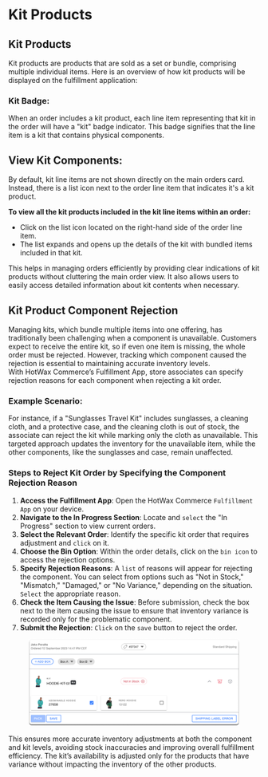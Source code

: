 # Kit Products

## Kit Products

Kit products are products that are sold as a set or bundle, comprising multiple individual items. Here is an overview of how kit products will be displayed on the fulfillment application:

### Kit Badge:

When an order includes a kit product, each line item representing that kit in the order will have a "kit" badge indicator. This badge signifies that the line item is a kit that contains physical components.

## View Kit Components:

By default, kit line items are not shown directly on the main orders card. Instead, there is a list icon next to the order line item that indicates it's a kit product.

**To view all the kit products included in the kit line items within an order:**

* Click on the list icon located on the right-hand side of the order line item.
* The list expands and opens up the details of the kit with bundled items included in that kit.

This helps in managing orders efficiently by providing clear indications of kit products without cluttering the main order view. It also allows users to easily access detailed information about kit contents when necessary.

## Kit Product Component Rejection

Managing kits, which bundle multiple items into one offering, has traditionally been challenging when a component is unavailable. Customers expect to receive the entire kit, so if even one item is missing, the whole order must be rejected. However, tracking which component caused the rejection is essential to maintaining accurate inventory levels.\
With HotWax Commerce’s Fulfillment App, store associates can specify rejection reasons for each component when rejecting a kit order.

### Example Scenario:

For instance, if a "Sunglasses Travel Kit" includes sunglasses, a cleaning cloth, and a protective case, and the cleaning cloth is out of stock, the associate can reject the kit while marking only the cloth as unavailable. This targeted approach updates the inventory for the unavailable item, while the other components, like the sunglasses and case, remain unaffected.

### Steps to Reject Kit Order by Specifying the Component Rejection Reason

1. **Access the Fulfillment App**: Open the HotWax Commerce `Fulfillment App` on your device.
2. **Navigate to the In Progress Section**: Locate and `select` the "In Progress" section to view current orders.
3. **Select the Relevant Order**: Identify the specific kit order that requires adjustment and `click` on it.
4. **Choose the Bin Option**: Within the order details, click on the `bin icon` to access the rejection options.
5. **Specify Rejection Reasons**: A `list` of reasons will appear for rejecting the component. You can select from options such as "Not in Stock," "Mismatch," "Damaged," or "No Variance," depending on the situation. `Select` the appropriate reason.
6. **Check the Item Causing the Issue**: Before submission, check the box next to the item causing the issue to ensure that inventory variance is recorded only for the problematic component.
7. **Submit the Rejection**: `Click` on the `save` button to reject the order.

<figure><img src="../.gitbook/assets/fulfillment-dev.hotwax.io_in-progress (3) 2.png" alt=""><figcaption></figcaption></figure>

This ensures more accurate inventory adjustments at both the component and kit levels, avoiding stock inaccuracies and improving overall fulfillment efficiency. The kit’s availability is adjusted only for the products that have variance without impacting the inventory of the other products.
